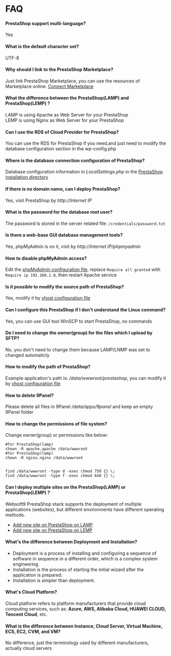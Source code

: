 # FAQ

#### PrestaShop support multi-language?

Yes

#### What is the default character set?

UTF-8

#### Why should I link to the PrestaShop Marketplace?

Just link PrestaShop Marketplace, you can use the resources of Marketplace online. [Connect Marketplace](/stack-installation.html#connect-prestashop-marketplace)

#### What the difference between the PrestaShop(LAMP) and PrestaShop(LEMP) ?

LAMP is using Apache as Web Server for your PrestaShop  
LEMP is using Nginx as Web Server for your PrestaShop

#### Can I use the RDS of Cloud Provider for PrestaShop?

You can use the RDS for PrestaShop if you need,and just need to modify the database configuration section in the wp-config.php

#### Where is the database connection configuration of PrestaShop?

Database configuration information in *LocalSettings.php* in the [PrestaShop installation directory](/stack-components.md#prestashop)

#### If there is no domain name, can I deploy PrestaShop?

Yes, visit PrestaShop by *http://Internet IP*

#### What is the password for the database root user?

The password is stored in the server related file: `/credentials/password.txt`

#### Is there a web-base GUI database management tools?

Yes, phpMyAdmin is on it, visit by *http://Internet IP/phpmyadmin*

#### How to disable phpMyAdmin access?

Edit the  [phpMyAdmin configuration file](/stack-components.md#phpmyadmin), replace `Require all granted` with `Require ip 192.160.1.0`, then restart Apache service

#### Is it possible to modify the source path of PrestaShop?

Yes, modify it by [vhost configuration file](/stack-components.md#apache)

#### Can I configure this PrestaShop if I don't understand the Linux command?

Yes, you can use GUI tool WinSCP to start PrestaShop, no commands

#### Do I need to change the owner(group) for the files which I upload by SFTP?

No, you don't need to change them because LAMP/LNMP was set to changed automaticly

#### How to modify the path of PrestaShop?

Example application's path is: */data/wwwroot/prestashop*, you can modify it by [vhost configuration file](/stack-components.md#apache)

#### How to delete 9Panel?

Please delete all files in 9Panel */data/apps/9panel* and keep an empty 9Panel folder

#### How to change the permissions of file system?

Change owner(group) or permissions like below:

```shell
#for PrestaShop(lamp)
chown -R apache.apache /data/wwwroot
#for PrestaShop(lemp)
chown -R nginx.nginx /data/wwwroot


find /data/wwwroot -type d -exec chmod 750 {} \;
find /data/wwwroot -type f -exec chmod 640 {} \;
```

#### Can I deploy multiple sites on the PrestaShop(LAMP) or PrestaShop(LEMP) ?

Websoft9 PrestaShop stack supports the deployment of multiple applications (websites), but different environments have different operating methods.

* [Add new site on PrestaShop on LAMP](https://support.websoft9.com/docs/lamp/solution-deployment.html#deploy-second-application)
* [Add new site on PrestaShop on LEMP](https://support.websoft9.com/docs/lnmp/solution-deployment.html#deploy-second-application)


#### What's the difference between Deployment and Installation?

- Deployment is a process of installing and configuring a sequence of software in sequence in a different order, which is a complex system engineering.  
- Installation is the process of starting the initial wizard after the application is prepared.  
- Installation is simpler than deployment. 

#### What's Cloud Platform?

Cloud platform refers to platform manufacturers that provide cloud computing services, such as: **Azure, AWS, Alibaba Cloud, HUAWEI CLOUD, Tencent Cloud**, etc.

#### What is the difference between Instance, Cloud Server, Virtual Machine, ECS, EC2, CVM, and VM?

No difference, just the terminology used by different manufacturers, actually cloud servers